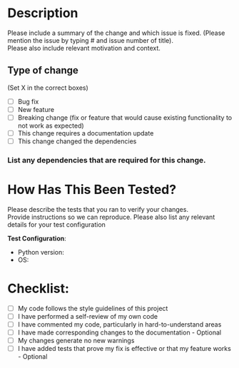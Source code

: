 # Description

Please include a summary of the change and which issue is fixed. (Please mention the issue by typing # and issue number of title).  
Please also include relevant motivation and context.

## Type of change

(Set X in the correct boxes)

- [ ] Bug fix 
- [ ] New feature
- [ ] Breaking change (fix or feature that would cause existing functionality to not work as expected)
- [ ] This change requires a documentation update
- [ ] This change changed the dependencies

### List any dependencies that are required for this change.

# How Has This Been Tested?

Please describe the tests that you ran to verify your changes.  
Provide instructions so we can reproduce. Please also list any relevant details for your test configuration


**Test Configuration**:
* Python version:
* OS:

# Checklist:

- [ ] My code follows the style guidelines of this project
- [ ] I have performed a self-review of my own code
- [ ] I have commented my code, particularly in hard-to-understand areas
- [ ] I have made corresponding changes to the documentation - Optional
- [ ] My changes generate no new warnings
- [ ] I have added tests that prove my fix is effective or that my feature works - Optional
